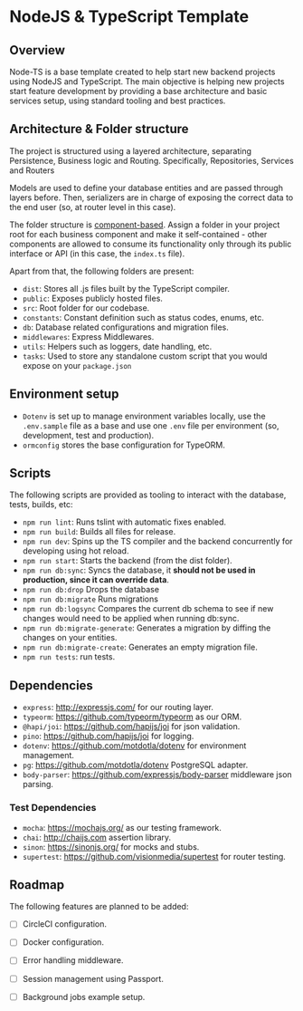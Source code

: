 NodeJS & TypeScript Template
=========================================
## Overview
Node-TS is a base template created to help start new backend projects using NodeJS and TypeScript.
The main objective is helping new projects start feature development by providing a base architecture and basic services setup, using standard tooling and best practices.

## Architecture & Folder structure
The project is structured using a layered architecture, separating Persistence, Business logic and Routing. Specifically, Repositories, Services and Routers

Models are used to define your database entities and are passed through layers before. Then, serializers are in charge of exposing the correct data to the end user (so, at router level in this case).

The folder structure is [component-based](https://github.com/i0natan/nodebestpractices/blob/master/sections/projectstructre/breakintcomponents.md).
Assign a folder in your project root for each business component and make it self-contained - other components are allowed to consume its functionality only through its public interface or API (in this case, the `index.ts` file).

Apart from that, the following folders are present:
- `dist`: Stores all .js files built by the TypeScript compiler.
- `public`: Exposes publicly hosted files.
- `src`: Root folder for our codebase.
- `constants`: Constant definition such as status codes, enums, etc.
- `db`: Database related configurations and migration files.
- `middlewares`: Express Middlewares.
- `utils`: Helpers such as loggers, date handling, etc.
- `tasks`: Used to store any standalone custom script that you would expose on your `package.json`

## Environment setup
- `Dotenv` is set up to manage environment variables locally, use the `.env.sample` file as a base and use one `.env` file per environment (so, development, test and production).
- `ormconfig` stores the base configuration for TypeORM.

## Scripts
The following scripts are provided as tooling to interact with the database, tests, builds, etc:

- `npm run lint`: Runs tslint with automatic fixes enabled.
- `npm run build`: Builds all files for release.
- `npm run dev`: Spins up the TS compiler and the backend concurrently for developing using hot reload.
- `npm run start`: Starts the backend (from the dist folder).
- `npm run db:sync`: Syncs the database, it **should not be used in production, since it can override data**.
- `npm run db:drop` Drops the database
- `npm run db:migrate` Runs migrations
- `npm run db:logsync` Compares the current db schema to see if new changes would need to be applied when running db:sync.
- `npm run db:migrate-generate`: Generates a migration by diffing the changes on your entities.
- `npm run db:migrate-create`: Generates an empty migration file.
- `npm run tests`: run tests.

## Dependencies
- `express`: http://expressjs.com/ for our routing layer.
- `typeorm`: https://github.com/typeorm/typeorm as our ORM.
- `@hapi/joi`: https://github.com/hapijs/joi for json validation.
- `pino`: https://github.com/hapijs/joi for logging.
- `dotenv`: https://github.com/motdotla/dotenv for environment management.
- `pg`: https://github.com/motdotla/dotenv PostgreSQL adapter.
- `body-parser`: https://github.com/expressjs/body-parser middleware json parsing.

### Test Dependencies
- `mocha`: https://mochajs.org/ as our testing framework.
- `chai`: http://chaijs.com assertion library.
- `sinon`: https://sinonjs.org/ for mocks and stubs.
- `supertest`: https://github.com/visionmedia/supertest for router testing.

## Roadmap
The following features are planned to be added:

- [ ] CircleCI configuration.
- [ ] Docker configuration.
- [ ] Error handling middleware.
- [ ] Session management using Passport.
- [ ] Background jobs example setup.

